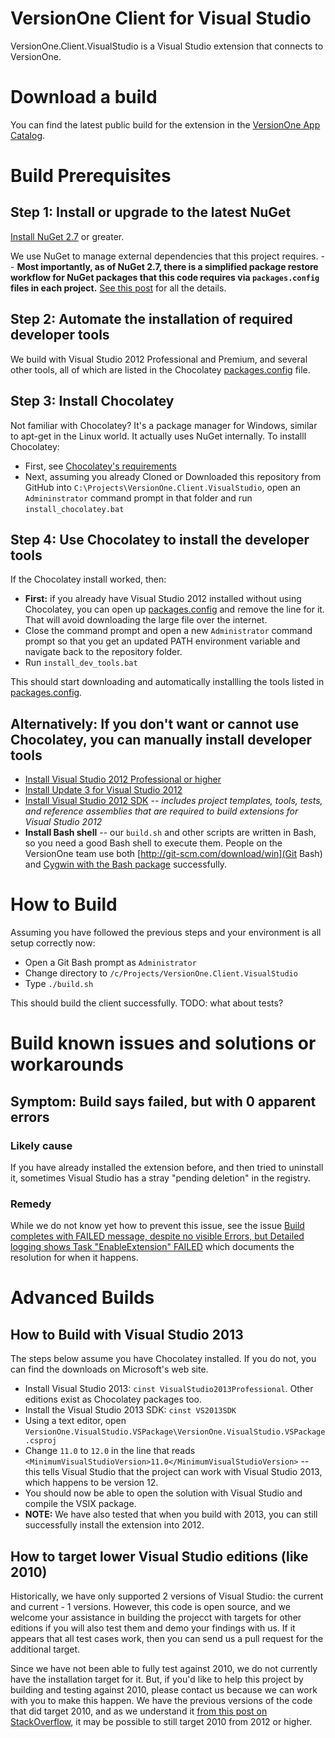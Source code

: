 # VersionOne Client for Visual Studio

VersionOne.Client.VisualStudio is a Visual Studio extension that connects to VersionOne.

# Download a build

You can find the latest public build for the extension in the [VersionOne App Catalog](http://v1appcatalog.azurewebsites.net/app/index.html#/Details/VersionOne.Client.VisualStudio).

# Build Prerequisites

## Step 1: Install or upgrade to the latest NuGet

[Install NuGet 2.7](http://docs.nuget.org/docs/release-notes/nuget-2.7) or greater.

We use NuGet to manage external dependencies that this project requires. -- **Most importantly, as of NuGet 2.7, there is a simplified package restore workflow for NuGet packages that this code requires via `packages.config` files in each project.** [See this post](http://docs.nuget.org/docs/release-notes/nuget-2.7) for all the details.

## Step 2: Automate the installation of required developer tools

We build with Visual Studio 2012 Professional and Premium, and several other tools, all of which are listed in
the Chocolatey [packages.config](packages.config) file.

## Step 3: Install Chocolatey

Not familiar with Chocolatey? It's a package manager for Windows, similar to apt-get in the Linux world. It actually uses NuGet internally. To installl Chocolatey:

* First, see [Chocolatey's requirements](https://github.com/chocolatey/chocolatey/wiki)
* Next, assuming you already Cloned or Downloaded this repository from GitHub into `C:\Projects\VersionOne.Client.VisualStudio`, open an `Admininstrator` command prompt in that folder and run `install_chocolatey.bat`

## Step 4: Use Chocolatey to install the developer tools

If the Chocolatey install worked, then:

* **First:** if you already have Visual Studio 2012 installed without using Chocolatey, you can open up [packages.config](packages.config) and remove the line for it. That will avoid downloading the large file over the internet.
* Close the command prompt and open a new `Administrator` command prompt so that you get an updated PATH environment variable and navigate back to the repository folder.
* Run `install_dev_tools.bat`

This should start downloading and automatically installling the tools listed in [packages.config](packages.config).

## Alternatively: If you don't want or cannot use Chocolatey, you can manually install developer tools

* [Install Visual Studio 2012 Professional or higher](http://msdn.microsoft.com/en-US/library/vstudio/e2h7fzkw.aspx)
* [Install Update 3 for Visual Studio 2012](http://support.microsoft.com/kb/2835600)
* [Install Visual Studio 2012 SDK](http://www.microsoft.com/en-us/download/details.aspx?id=30668) -- *includes project templates, tools, tests, and reference assemblies that are required to build extensions for Visual Studio 2012*
* **Install Bash shell** -- our `build.sh` and other scripts are written in Bash, so you need a good Bash shell to execute them. People on the VersionOne team use both [http://git-scm.com/download/win](Git Bash) and 
[Cygwin with the Bash package](http://www.cygwin.com/) successfully.

# How to Build

Assuming you have followed the previous steps and your environment is all setup correctly now:

* Open a Git Bash prompt as `Administrator`
* Change directory to `/c/Projects/VersionOne.Client.VisualStudio`
* Type `./build.sh`

This should build the client successfully. TODO: what about tests?

# Build known issues and solutions or workarounds

## Symptom: Build says failed, but with 0 apparent errors

### Likely cause

If you have already installed the extension before, and then tried to uninstall it, sometimes Visual Studio has a stray "pending deletion" in the registry.

### Remedy

While we do not know yet how to prevent this issue, see the issue [Build completes with FAILED message, despite no visible Errors, but Detailed logging shows Task "EnableExtension" FAILED](https://github.com/versionone/VersionOne.Client.VisualStudio/issues/10) which documents the resolution for when it happens.

# Advanced Builds

## How to Build with Visual Studio 2013

The steps below assume you have Chocolatey installed. If you do not, you can find the downloads on Microsoft's web site.

* Install Visual Studio 2013: `cinst VisualStudio2013Professional`. Other editions exist as Chocolatey packages too.
* Install the Visual Studio 2013 SDK: `cinst VS2013SDK`
* Using a text editor, open `VersionOne.VisualStudio.VSPackage\VersionOne.VisualStudio.VSPackage.csproj`
* Change `11.0` to `12.0` in the line that reads `<MinimumVisualStudioVersion>11.0</MinimumVisualStudioVersion>` -- this tells Visual Studio that the project can work with Visual Studio 2013, which happens to be version 12.
* You should now be able to open the solution with Visual Studio and compile the VSIX package.
* **NOTE:** We have also tested that when you build with 2013, you can still successfully install the extension into 2012.

## How to target lower Visual Studio editions (like 2010)

Historically, we have only supported 2 versions of Visual Studio: the current and current - 1 versions. However, this code is open source, and we welcome your assistance in building the projecct with targets for other editions if you will also test them and demo your findings with us. If it appears that all test cases work, then you can send us a pull request for the additional target.

Since we have not been able to fully test against 2010, we do not currently have the installation target for it. But, if you'd like to help this project by building and testing against 2010, please contact us because we can work with you to make this happen. We have the previous versions of the code that did target 2010, and as we understand it [from this post on StackOverflow](http://stackoverflow.com/questions/12499133/develop-vsix-for-vs2010-under-vs2012), it may be possible to still target 2010 from 2012 or higher.
